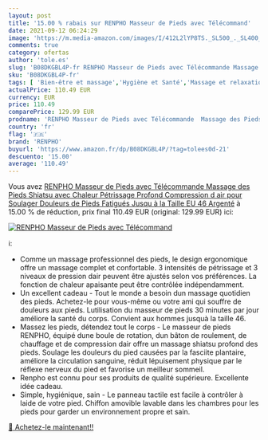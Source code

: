 ```yaml
---
layout: post
title: '15.00 % rabais sur RENPHO Masseur de Pieds avec Télécommand'
date: 2021-09-12 06:24:29
image: 'https://m.media-amazon.com/images/I/412L2lYP8TS._SL500_._SL400_.jpg'
comments: true
category: ofertas
author: 'tole.es'
slug: 'B08DKGBL4P-fr RENPHO Masseur de Pieds avec Télécommande Massage des...'
sku: 'B08DKGBL4P-fr'
tags: [ 'Bien-être et massage','Hygiène et Santé','Massage et relaxation','Masseurs électriques','Masseurs électriques pour les pieds','renpho', ]
actualPrice: 110.49 EUR
currency: EUR
price: 110.49
comparePrice: 129.99 EUR
prodname: 'RENPHO Masseur de Pieds avec Télécommande  Massage des Pieds Shiatsu avec Chaleur  Pétrissage Profond  Compression d air pour Soulager Douleurs de Pieds Fatigués  Jusqu à la Taille EU 46  Argenté'
country: 'fr'
flag: '🇫🇷'
brand: 'RENPHO'
buyurl: 'https://www.amazon.fr/dp/B08DKGBL4P/?tag=tolees0d-21'
descuento: '15.00'
average: '110.49'
---
```


Vous avez [RENPHO Masseur de Pieds avec Télécommande  Massage des Pieds Shiatsu avec Chaleur  Pétrissage Profond  Compression d air pour Soulager Douleurs de Pieds Fatigués  Jusqu à la Taille EU 46  Argenté](https://www.amazon.fr/dp/B08DKGBL4P/?tag=tolees0d-21)  à  15.00 % de réduction, prix final  110.49 EUR (original: 129.99 EUR) ici:

[![RENPHO Masseur de Pieds avec Télécommand](https://m.media-amazon.com/images/I/412L2lYP8TS._SL500_._SL400_.jpg)](https://www.amazon.fr/dp/B08DKGBL4P/?tag=tolees0d-21)

ℹ️:

- Comme un massage professionnel des pieds, le design ergonomique offre un massage complet et confortable. 3 intensités de pétrissage et 3 niveaux de pression dair peuvent être ajustés selon vos préférences. La fonction de chaleur apaisante peut être contrôlée indépendamment.
- Un excellent cadeau - Tout le monde a besoin dun massage quotidien des pieds. Achetez-le pour vous-même ou votre ami qui souffre de douleurs aux pieds. Lutilisation du masseur de pieds 30 minutes par jour améliore la santé du corps. Convient aux hommes jusquà la taille 46.
- Massez les pieds, détendez tout le corps - Le masseur de pieds RENPHO, équipé dune boule de rotation, dun bâton de roulement, de chauffage et de compression dair offre un massage shiatsu profond des pieds. Soulage les douleurs du pied causées par la fasciite plantaire, améliore la circulation sanguine, réduit lépuisement physique par le réflexe nerveux du pied et favorise un meilleur sommeil.
- Renpho est connu pour ses produits de qualité supérieure. Excellente idée cadeau.
- Simple, hygiénique, sain - Le panneau tactile est facile à contrôler à laide de votre pied. Chiffon amovible lavable dans les chambres pour les pieds pour garder un environnement propre et sain.

[🛒 Achetez-le maintenant!!](https://www.amazon.fr/dp/B08DKGBL4P/?tag=tolees0d-21)
